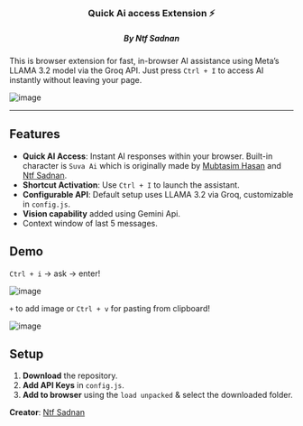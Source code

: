 <h3 align="center"> Quick Ai access Extension ⚡</h3>
<h5 align="center">By Ntf Sadnan </h5>

This is browser extension for fast, in-browser AI assistance using Meta’s LLAMA 3.2 model via the Groq API. Just press `Ctrl + I` to access AI instantly without leaving your page.

![image](https://github.com/user-attachments/assets/454fc416-f1e6-4283-b41c-7fdab3033bd1)

---

## Features

- **Quick AI Access**: Instant AI responses within your browser. Built-in character is `Suva Ai` which is originally made by [Mubtasim Hasan](https://www.facebook.com/MubTaXim)  and [Ntf Sadnan](https://www.facebook.com/ntf.sadnan).
- **Shortcut Activation**: Use `Ctrl + I` to launch the assistant.
- **Configurable API**: Default setup uses LLAMA 3.2 via Groq, customizable in `config.js`.
- **Vision capability** added using Gemini Api.
- Context window of last 5 messages.

## Demo
`Ctrl + i` -> ask -> enter!

![image](https://github.com/user-attachments/assets/457332f9-7109-44d7-ae5f-a1cbd7a2bef0)

`+` to add image or `Ctrl + v` for pasting from clipboard!

![image](https://github.com/user-attachments/assets/ce6aa824-d076-410b-9f64-7a1cf598b22c)


## Setup

1. **Download** the repository.
2. **Add API Keys** in `config.js`.
3. **Add to browser** using the `load unpacked` & select the downloaded folder.

**Creator**: [Ntf Sadnan](https://ntfsadnan.web.app) 
